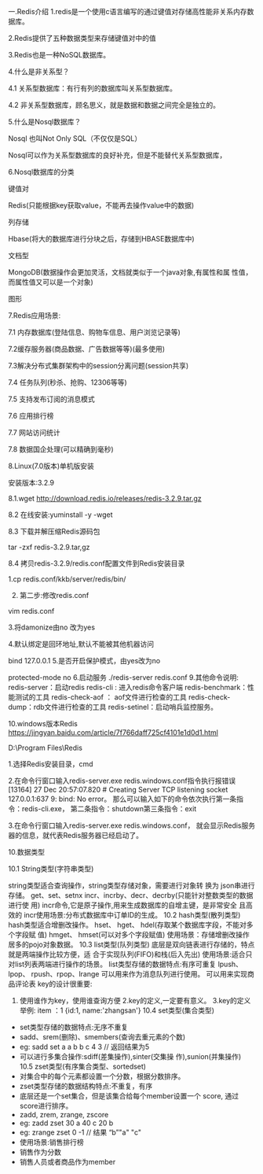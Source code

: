 一.Redis介绍
1.redis是一个使用c语言编写的通过键值对存储高性能非关系内存数据库。

2.Redis提供了五种数据类型来存储键值对中的值

3.Redis也是一种NoSQL数据库。

4.什么是非关系型？

4.1 关系型数据库：有行有列的数据库叫关系型数据库。

4.2 非关系型数据库，顾名思义，就是数据和数据之间完全是独立的。

5.什么是Nosql数据库？

Nosql 也叫Not Only SQL（不仅仅是SQL）

Nosql可以作为关系型数据库的良好补充，但是不能替代关系型数据库，

6.Nosql数据库的分类

键值对

Redis(只能根据key获取value，不能再去操作value中的数据)

列存储

Hbase(将大的数据库进行分块之后，存储到HBASE数据库中)

文档型

MongoDB(数据操作会更加灵活，文档就类似于一个java对象,有属性和属 性值，而属性值又可以是一个对象)

图形

7.Redis应用场景:

7.1 内存数据库(登陆信息、购物车信息、用户浏览记录等)

7.2缓存服务器(商品数据、广告数据等等)(最多使用)

7.3解决分布式集群架构中的session分离问题(session共享)

7.4 任务队列(秒杀、抢购、12306等等)

7.5 支持发布订阅的消息模式

7.6 应用排行榜

7.7 网站访问统计

7.8 数据国企处理(可以精确到毫秒)

8.Linux(7.0版本)单机版安装 

安装版本:3.2.9

8.1.wget http://download.redis.io/releases/redis-3.2.9.tar.gz

8.2 在线安装:yuminstall -y -wget

8.3 下载并解压缩Redis源码包

tar -zxf redis-3.2.9.tar,gz

8.4 拷贝redis-3.2.9/redis.conf配置文件到Redis安装目录

1.cp redis.conf/kkb/server/redis/bin/

2. 第二步:修改redis.conf

vim redis.conf

3.将damonize由no 改为yes

4.默认绑定是回环地址,默认不能被其他机器访问

bind 127.0.0.1
5.是否开启保护模式，由yes改为no

protected-mode no
6.启动服务
./redis-server redis.conf
9.其他命令说明:
redis-server：启动redis
redis-cli : 进入redis命令客户端
redis-benchmark：性能测试的工具
redis-check-aof ： aof文件进行检查的工具
redis-check-dump：rdb文件进行检查的工具
redis-setinel：启动哨兵监控服务。

10.windows版本Redis
https://jingyan.baidu.com/article/7f766daff725cf4101e1d0d1.html

D:\Program Files\Redis

1.选择Redis安装目录，cmd

2.在命令行窗口输入redis-server.exe redis.windows.conf指令执行报错误
[13164] 27 Dec 20:57:07.820 # Creating Server TCP listening socket
 127.0.0.1:637 9: bind: No error。
那么可以输入如下的命令依次执行第一条指令：redis-cli.exe，
第二条指令：shutdown第三条指令：exit

3.在命令行窗口输入redis-server.exe redis.windows.conf，
就会显示Redis服务器的信息，就代表Redis服务器已经启动了。

10.数据类型

10.1 String类型(字符串类型)

string类型适合查询操作，string类型存储对象，需要进行对象转 换为 json串进行存储。
get、set、setnx
incr、incrby、decr、decrby(只能针对整数类型的数据进行使 用)
incr命令,它是原子操作,用来生成数据库的自增主键，是非常安全 且高效的
incr使用场景:分布式数据库中订单ID的生成。
10.2 hash类型(散列类型)
hash类型适合增删改操作。
hset、 hget、 hdel(存取某个数据库字段，不能对多个字段赋 值)
hmget、 hmset(可以对多个字段赋值)
使用场景：存储增删改操作居多的pojo对象数据。
10.3 list类型(队列类型)
底层是双向链表进行存储的，特点就是两端操作比较方便，适 合于实现队列(FIFO)和栈(后入先出)
使用场景:适合只对list列表两端进行操作的场景。
list类型存储的数据特点:有序可重复
lpush、lpop、 rpush、rpop、lrange
可以用来作为消息队列进行使用。
可以用来实现商品评论表
key的设计很重要:
1. 使用谁作为key，使用谁查询方便
2.key的定义,一定要有意义。
3.key的定义举例:
item ：1 {id:1, name:'zhangsan'}
10.4 set类型(集合类型)
* set类型存储的数据特点:无序不重复
* sadd、srem(删除)、smembers(查询去重元素的个数)
* eg: sadd set a a b b c 4 3 // 返回结果为5
* 可以进行多集合操作:sdiff(差集操作),sinter(交集操 作),sunion(并集操作)
10.5 zset类型(有序集合类型、sortedset)
* 对集合中的每个元素都设置一个分数，根据分数排序。
* zset类型存储的数据结构特点:不重复，有序
* 底层还是一个set集合，但是该集合给每个member设置一个 score, 通过score进行排序。
* zadd, zrem, zrange, zscore
* eg: zadd zset 30 a 40 c 20 b
* eg: zrange zset 0 -1 // 结果 “b”"a" "c"
* 使用场景:销售排行榜
* 销售作为分数
* 销售人员或者商品作为member



